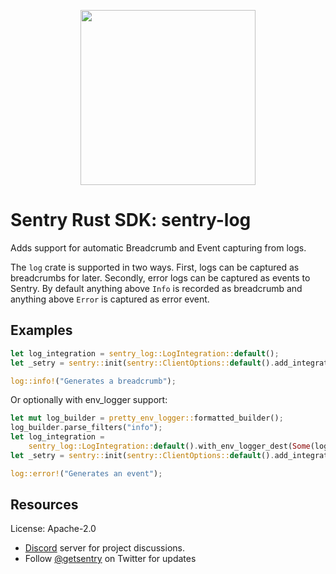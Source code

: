 <p align="center">
    <a href="https://sentry.io" target="_blank" align="center">
        <img src="https://sentry-brand.storage.googleapis.com/sentry-logo-black.png" width="280">
    </a>
</p>

# Sentry Rust SDK: sentry-log

Adds support for automatic Breadcrumb and Event capturing from logs.

The `log` crate is supported in two ways. First, logs can be captured as
breadcrumbs for later. Secondly, error logs can be captured as events to
Sentry. By default anything above `Info` is recorded as breadcrumb and
anything above `Error` is captured as error event.

## Examples

```rust
let log_integration = sentry_log::LogIntegration::default();
let _setry = sentry::init(sentry::ClientOptions::default().add_integration(log_integration));

log::info!("Generates a breadcrumb");
```

Or optionally with env_logger support:

```rust
let mut log_builder = pretty_env_logger::formatted_builder();
log_builder.parse_filters("info");
let log_integration =
    sentry_log::LogIntegration::default().with_env_logger_dest(Some(log_builder.build()));
let _setry = sentry::init(sentry::ClientOptions::default().add_integration(log_integration));

log::error!("Generates an event");
```

## Resources

License: Apache-2.0

- [Discord](https://discord.gg/ez5KZN7) server for project discussions.
- Follow [@getsentry](https://twitter.com/getsentry) on Twitter for updates
